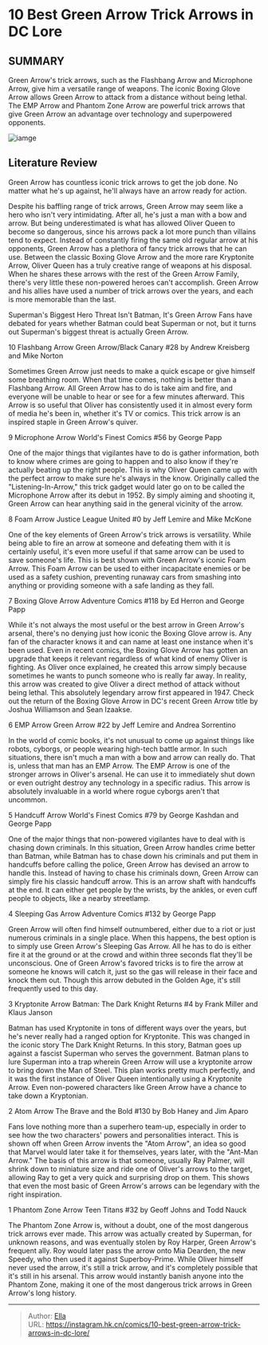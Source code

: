 # 10 Best Green Arrow Trick Arrows in DC Lore


## SUMMARY 


 Green Arrow&#39;s trick arrows, such as the Flashbang Arrow and Microphone Arrow, give him a versatile range of weapons. 
 The iconic Boxing Glove Arrow allows Green Arrow to attack from a distance without being lethal. 
 The EMP Arrow and Phantom Zone Arrow are powerful trick arrows that give Green Arrow an advantage over technology and superpowered opponents. 

![iamge](https://static1.srcdn.com/wordpress/wp-content/uploads/2024/01/green-arrow-firing-his-bow.jpg)

## Literature Review

Green Arrow has countless iconic trick arrows to get the job done. No matter what he&#39;s up against, he&#39;ll always have an arrow ready for action.




Despite his baffling range of trick arrows, Green Arrow may seem like a hero who isn&#39;t very intimidating. After all, he&#39;s just a man with a bow and arrow. But being underestimated is what has allowed Oliver Queen to become so dangerous, since his arrows pack a lot more punch than villains tend to expect.
Instead of constantly firing the same old regular arrow at his opponents, Green Arrow has a plethora of fancy trick arrows that he can use. Between the classic Boxing Glove Arrow and the more rare Kryptonite Arrow, Oliver Queen has a truly creative range of weapons at his disposal. When he shares these arrows with the rest of the Green Arrow Family, there&#39;s very little these non-powered heroes can&#39;t accomplish. Green Arrow and his allies have used a number of trick arrows over the years, and each is more memorable than the last.
            
 
 Superman&#39;s Biggest Hero Threat Isn&#39;t Batman, It&#39;s Green Arrow 
Fans have debated for years whether Batman could beat Superman or not, but it turns out Superman&#39;s biggest threat is actually Green Arrow.












 








 10  Flashbang Arrow 
Green Arrow/Black Canary #28 by Andrew Kreisberg and Mike Norton
        

Sometimes Green Arrow just needs to make a quick escape or give himself some breathing room. When that time comes, nothing is better than a Flashbang Arrow. All Green Arrow has to do is take aim and fire, and everyone will be unable to hear or see for a few minutes afterward. This Arrow is so useful that Oliver has consistently used it in almost every form of media he&#39;s been in, whether it&#39;s TV or comics. This trick arrow is an inspired staple in Green Arrow&#39;s quiver.





 9  Microphone Arrow 
World&#39;s Finest Comics #56 by George Papp
        

One of the major things that vigilantes have to do is gather information, both to know where crimes are going to happen and to also know if they&#39;re actually beating up the right people. This is why Oliver Queen came up with the perfect arrow to make sure he&#39;s always in the know. Originally called the &#34;Listening-In-Arrow,&#34; this trick gadget would later go on to be called the Microphone Arrow after its debut in 1952. By simply aiming and shooting it, Green Arrow can hear anything said in the general vicinity of the arrow.





 8  Foam Arrow 
Justice League United #0 by Jeff Lemire and Mike McKone
        

One of the key elements of Green Arrow&#39;s trick arrows is versatility. While being able to fire an arrow at someone and defeating them with it is certainly useful, it&#39;s even more useful if that same arrow can be used to save someone&#39;s life. This is best shown with Green Arrow&#39;s iconic Foam Arrow. This Foam Arrow can be used to either incapacitate enemies or be used as a safety cushion, preventing runaway cars from smashing into anything or providing someone with a safe landing as they fall.





 7  Boxing Glove Arrow 
Adventure Comics #118 by Ed Herron and George Papp


 







While it&#39;s not always the most useful or the best arrow in Green Arrow&#39;s arsenal, there&#39;s no denying just how iconic the Boxing Glove arrow is. Any fan of the character knows it and can name at least one instance when it&#39;s been used. Even in recent comics, the Boxing Glove Arrow has gotten an upgrade that keeps it relevant regardless of what kind of enemy Oliver is fighting. As Oliver once explained, he created this arrow simply because sometimes he wants to punch someone who is really far away. In reality, this arrow was created to give Oliver a direct method of attack without being lethal. This absolutely legendary arrow first appeared in 1947.
Check out the return of the Boxing Glove Arrow in DC&#39;s recent Green Arrow title by Joshua Williamson and Sean Izaakse. 






 6  EMP Arrow 
Green Arrow #22 by Jeff Lemire and Andrea Sorrentino
        

In the world of comic books, it&#39;s not unusual to come up against things like robots, cyborgs, or people wearing high-tech battle armor. In such situations, there isn&#39;t much a man with a bow and arrow can really do. That is, unless that man has an EMP Arrow. The EMP Arrow is one of the stronger arrows in Oliver&#39;s arsenal. He can use it to immediately shut down or even outright destroy any technology in a specific radius. This arrow is absolutely invaluable in a world where rogue cyborgs aren&#39;t that uncommon.





 5  Handcuff Arrow 
World&#39;s Finest Comics #79 by George Kashdan and George Papp
        

One of the major things that non-powered vigilantes have to deal with is chasing down criminals. In this situation, Green Arrow handles crime better than Batman, while Batman has to chase down his criminals and put them in handcuffs before calling the police, Green Arrow has devised an arrow to handle this. Instead of having to chase his criminals down, Green Arrow can simply fire his classic handcuff arrow. This is an arrow shaft with handcuffs at the end. It can either get people by the wrists, by the ankles, or even cuff people to objects, like a nearby streetlamp.





 4  Sleeping Gas Arrow 
Adventure Comics #132 by George Papp
        

Green Arrow will often find himself outnumbered, either due to a riot or just numerous criminals in a single place. When this happens, the best option is to simply use Green Arrow&#39;s Sleeping Gas Arrow. All he has to do is either fire it at the ground or at the crowd and within three seconds flat they&#39;ll be unconscious. One of Green Arrow&#39;s favored tricks is to fire the arrow at someone he knows will catch it, just so the gas will release in their face and knock them out. Though this arrow debuted in the Golden Age, it&#39;s still frequently used to this day.





 3  Kryptonite Arrow 
Batman: The Dark Knight Returns #4 by Frank Miller and Klaus Janson
        

Batman has used Kryptonite in tons of different ways over the years, but he&#39;s never really had a ranged option for Kryptonite. This was changed in the iconic story The Dark Knight Returns. In this story, Batman goes up against a fascist Superman who serves the government. Batman plans to lure Superman into a trap wherein Green Arrow will use a kryptonite arrow to bring down the Man of Steel. This plan works pretty much perfectly, and it was the first instance of Oliver Queen intentionally using a Kryptonite Arrow. Even non-powered characters like Green Arrow have a chance to take down a Kryptonian.





 2  Atom Arrow 
The Brave and the Bold #130 by Bob Haney and Jim Aparo
        

Fans love nothing more than a superhero team-up, especially in order to see how the two characters&#39; powers and personalities interact. This is shown off when Green Arrow invents the &#34;Atom Arrow&#34;, an idea so good that Marvel would later take it for themselves, years later, with the &#34;Ant-Man Arrow.&#34; The basis of this arrow is that someone, usually Ray Palmer, will shrink down to miniature size and ride one of Oliver&#39;s arrows to the target, allowing Ray to get a very quick and surprising drop on them. This shows that even the most basic of Green Arrow&#39;s arrows can be legendary with the right inspiration.





 1  Phantom Zone Arrow 
Teen Titans #32 by Geoff Johns and Todd Nauck


 







The Phantom Zone Arrow is, without a doubt, one of the most dangerous trick arrows ever made. This arrow was actually created by Superman, for unknown reasons, and was eventually stolen by Roy Harper, Green Arrow&#39;s frequent ally. Roy would later pass the arrow onto Mia Dearden, the new Speedy, who then used it against Superboy-Prime. While Oliver himself never used the arrow, it&#39;s still a trick arrow, and it&#39;s completely possible that it&#39;s still in his arsenal. This arrow would instantly banish anyone into the Phantom Zone, making it one of the most dangerous trick arrows in Green Arrow&#39;s long history. 

---

> Author: [Ella](https://instagram.hk.cn/)  
> URL: https://instagram.hk.cn/comics/10-best-green-arrow-trick-arrows-in-dc-lore/  

